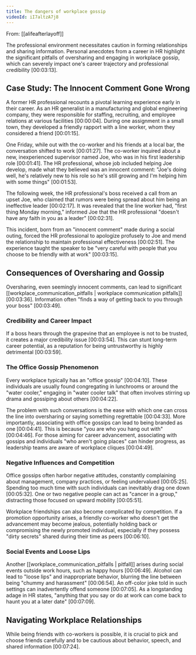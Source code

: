 ```yaml
---
title: The dangers of workplace gossip
videoId: iI7altzA7j8
---
```


From: [[alifeafterlayoff]] <br/> 

The professional environment necessitates caution in forming relationships and sharing information. Personal anecdotes from a career in HR highlight the significant pitfalls of oversharing and engaging in workplace gossip, which can severely impact one's career trajectory and professional credibility <a class="yt-timestamp" data-t="00:03:13">[00:03:13]</a>.

## Case Study: The Innocent Comment Gone Wrong

A former HR professional recounts a pivotal learning experience early in their career. As an HR generalist in a manufacturing and global engineering company, they were responsible for staffing, recruiting, and employee relations at various facilities <a class="yt-timestamp" data-t="00:00:04">[00:00:04]</a>. During one assignment in a small town, they developed a friendly rapport with a line worker, whom they considered a friend <a class="yt-timestamp" data-t="00:01:15">[00:01:15]</a>.

One Friday, while out with the co-worker and his friends at a local bar, the conversation shifted to work <a class="yt-timestamp" data-t="00:01:27">[00:01:27]</a>. The co-worker inquired about a new, inexperienced supervisor named Joe, who was in his first leadership role <a class="yt-timestamp" data-t="00:01:41">[00:01:41]</a>. The HR professional, whose job included helping Joe develop, made what they believed was an innocent comment: "Joe's doing well, he's relatively new to his role so he's still growing and I'm helping him with some things" <a class="yt-timestamp" data-t="00:01:53">[00:01:53]</a>.

The following week, the HR professional's boss received a call from an upset Joe, who claimed that rumors were being spread about him being an ineffective leader <a class="yt-timestamp" data-t="00:02:17">[00:02:17]</a>. It was revealed that the line worker had, "first thing Monday morning," informed Joe that the HR professional "doesn't have any faith in you as a leader" <a class="yt-timestamp" data-t="00:02:31">[00:02:31]</a>.

This incident, born from an "innocent comment" made during a social outing, forced the HR professional to apologize profusely to Joe and mend the relationship to maintain professional effectiveness <a class="yt-timestamp" data-t="00:02:51">[00:02:51]</a>. The experience taught the speaker to be "very careful with people that you choose to be friendly with at work" <a class="yt-timestamp" data-t="00:03:15">[00:03:15]</a>.

## Consequences of Oversharing and Gossip

Oversharing, even seemingly innocent comments, can lead to significant [[workplace_communication_pitfalls | workplace communication pitfalls]] <a class="yt-timestamp" data-t="00:03:36">[00:03:36]</a>. Information often "finds a way of getting back to you through your boss" <a class="yt-timestamp" data-t="00:03:49">[00:03:49]</a>.

### Credibility and Career Impact

If a boss hears through the grapevine that an employee is not to be trusted, it creates a major credibility issue <a class="yt-timestamp" data-t="00:03:54">[00:03:54]</a>. This can stunt long-term career potential, as a reputation for being untrustworthy is highly detrimental <a class="yt-timestamp" data-t="00:03:59">[00:03:59]</a>.

### The Office Gossip Phenomenon

Every workplace typically has an "office gossip" <a class="yt-timestamp" data-t="00:04:10">[00:04:10]</a>. These individuals are usually found congregating in lunchrooms or around the "water cooler," engaging in "water cooler talk" that often involves stirring up drama and gossiping about others <a class="yt-timestamp" data-t="00:04:22">[00:04:22]</a>.

The problem with such conversations is the ease with which one can cross the line into oversharing or saying something regrettable <a class="yt-timestamp" data-t="00:04:33">[00:04:33]</a>. More importantly, associating with office gossips can lead to being branded as one <a class="yt-timestamp" data-t="00:04:41">[00:04:41]</a>. This is because "you are who you hang out with" <a class="yt-timestamp" data-t="00:04:46">[00:04:46]</a>. For those aiming for career advancement, associating with gossips and individuals "who aren't going places" can hinder progress, as leadership teams are aware of workplace cliques <a class="yt-timestamp" data-t="00:04:49">[00:04:49]</a>.

### Negative Influences and Competition

Office gossips often harbor negative attitudes, constantly complaining about management, company practices, or feeling undervalued <a class="yt-timestamp" data-t="00:05:25">[00:05:25]</a>. Spending too much time with such individuals can inevitably drag one down <a class="yt-timestamp" data-t="00:05:32">[00:05:32]</a>. One or two negative people can act as "cancer in a group," distracting those focused on upward mobility <a class="yt-timestamp" data-t="00:05:51">[00:05:51]</a>.

Workplace friendships can also become complicated by competition. If a promotion opportunity arises, a friendly co-worker who doesn't get the advancement may become jealous, potentially holding back or compromising the newly promoted individual, especially if they possess "dirty secrets" shared during their time as peers <a class="yt-timestamp" data-t="00:06:10">[00:06:10]</a>.

### Social Events and Loose Lips

Another [[workplace_communication_pitfalls | pitfall]] arises during social events outside work hours, such as happy hours <a class="yt-timestamp" data-t="00:06:49">[00:06:49]</a>. Alcohol can lead to "loose lips" and inappropriate behavior, blurring the line between being "chummy and harassment" <a class="yt-timestamp" data-t="00:06:54">[00:06:54]</a>. An off-color joke told in such settings can inadvertently offend someone <a class="yt-timestamp" data-t="00:07:05">[00:07:05]</a>. As a longstanding adage in HR states, "anything that you say or do at work can come back to haunt you at a later date" <a class="yt-timestamp" data-t="00:07:09">[00:07:09]</a>.

## Navigating Workplace Relationships

While being friends with co-workers is possible, it is crucial to pick and choose friends carefully and to be cautious about behavior, speech, and shared information <a class="yt-timestamp" data-t="00:07:24">[00:07:24]</a>.
